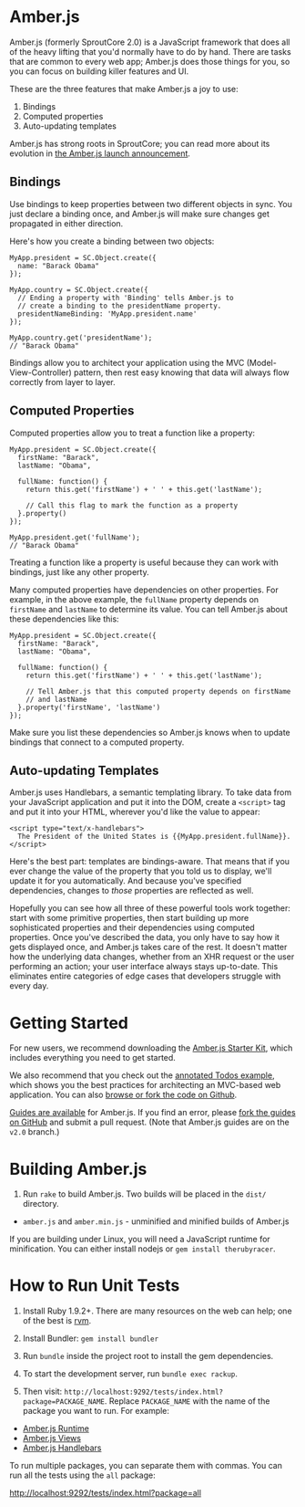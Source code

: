 # Amber.js

Amber.js (formerly SproutCore 2.0) is a JavaScript framework that does all of the heavy lifting that you'd normally have to do by hand. There are tasks that are common to every web app; Amber.js does those things for you, so you can focus on building killer features and UI.

These are the three features that make Amber.js a joy to use:

1. Bindings
2. Computed properties
3. Auto-updating templates

Amber.js has strong roots in SproutCore; you can read more about its evolution in [the Amber.js launch announcement](http://yehudakatz.com/2011/12/08/announcing-amber-js/).

## Bindings

Use bindings to keep properties between two different objects in sync. You just declare a binding once, and Amber.js will make sure changes get propagated in either direction.

Here's how you create a binding between two objects:

    MyApp.president = SC.Object.create({
      name: "Barack Obama"
    });

    MyApp.country = SC.Object.create({
      // Ending a property with 'Binding' tells Amber.js to
      // create a binding to the presidentName property.
      presidentNameBinding: 'MyApp.president.name'
    });

    MyApp.country.get('presidentName');
    // "Barack Obama"

Bindings allow you to architect your application using the MVC (Model-View-Controller) pattern, then rest easy knowing that data will always flow correctly from layer to layer.

## Computed Properties

Computed properties allow you to treat a function like a property:

    MyApp.president = SC.Object.create({
      firstName: "Barack",
      lastName: "Obama",

      fullName: function() {
        return this.get('firstName') + ' ' + this.get('lastName');

        // Call this flag to mark the function as a property
      }.property()
    });

    MyApp.president.get('fullName');
    // "Barack Obama"

Treating a function like a property is useful because they can work with bindings, just like any other property.

Many computed properties have dependencies on other properties. For example, in the above example, the `fullName` property depends on `firstName` and `lastName` to determine its value. You can tell Amber.js about these dependencies like this:

    MyApp.president = SC.Object.create({
      firstName: "Barack",
      lastName: "Obama",

      fullName: function() {
        return this.get('firstName') + ' ' + this.get('lastName');

        // Tell Amber.js that this computed property depends on firstName
        // and lastName
      }.property('firstName', 'lastName')
    });

Make sure you list these dependencies so Amber.js knows when to update bindings that connect to a computed property.

## Auto-updating Templates

Amber.js uses Handlebars, a semantic templating library. To take data from your JavaScript application and put it into the DOM, create a `<script>` tag and put it into your HTML, wherever you'd like the value to appear:

    <script type="text/x-handlebars">
      The President of the United States is {{MyApp.president.fullName}}.
    </script>

Here's the best part: templates are bindings-aware. That means that if you ever change the value of the property that you told us to display, we'll update it for you automatically. And because you've specified dependencies, changes to *those* properties are reflected as well.

Hopefully you can see how all three of these powerful tools work together: start with some primitive properties, then start building up more sophisticated properties and their dependencies using computed properties. Once you've described the data, you only have to say how it gets displayed once, and Amber.js takes care of the rest. It doesn't matter how the underlying data changes, whether from an XHR request or the user performing an action; your user interface always stays up-to-date. This eliminates entire categories of edge cases that developers struggle with every day.

# Getting Started

For new users, we recommend downloading the [Amber.js Starter Kit](https://github.com/amberjs/starter-kit/downloads), which includes everything you need to get started.

We also recommend that you check out the [annotated Todos example](http://annotated-todos.strobeapp.com/), which shows you the best practices for architecting an MVC-based web application. You can also [browse or fork the code on Github](https://github.com/amberjs/todos).

[Guides are available](http://guides.sproutcore20.com/) for Amber.js. If you find an error, please [fork the guides on GitHub](https://github.com/sproutcore/sproutguides/tree/v2.0) and submit a pull request. (Note that Amber.js guides are on the `v2.0` branch.)

# Building Amber.js

1. Run `rake` to build Amber.js. Two builds will be placed in the `dist/` directory.
  * `amber.js` and `amber.min.js` - unminified and minified
    builds of Amber.js

If you are building under Linux, you will need a JavaScript runtime for
minification. You can either install nodejs or `gem install
therubyracer`.

# How to Run Unit Tests

1. Install Ruby 1.9.2+. There are many resources on the web can help; one of the best is [rvm](http://rvm.beginrescueend.com/).

2. Install Bundler: `gem install bundler`

3. Run `bundle` inside the project root to install the gem dependencies.

4. To start the development server, run `bundle exec rackup`.

5. Then visit: `http://localhost:9292/tests/index.html?package=PACKAGE_NAME`.  Replace `PACKAGE_NAME` with the name of the package you want to run.  For example:

  * [Amber.js Runtime](http://localhost:9292/tests/index.html?package=sproutcore-runtime)
  * [Amber.js Views](http://localhost:9292/tests/index.html?package=sproutcore-views)
  * [Amber.js Handlebars](http://localhost:9292/tests/index.html?package=sproutcore-handlebars)

To run multiple packages, you can separate them with commas. You can run all the tests using the `all` package:

[http://localhost:9292/tests/index.html?package=all](http://localhost:9292/tests/index.html?package=all)